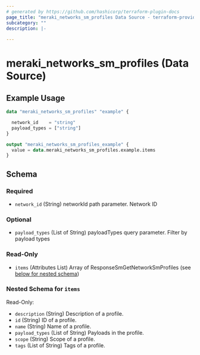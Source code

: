 ```yaml
---
# generated by https://github.com/hashicorp/terraform-plugin-docs
page_title: "meraki_networks_sm_profiles Data Source - terraform-provider-meraki"
subcategory: ""
description: |-
  
---
```


# meraki_networks_sm_profiles (Data Source)



## Example Usage

```terraform
data "meraki_networks_sm_profiles" "example" {

  network_id    = "string"
  payload_types = ["string"]
}

output "meraki_networks_sm_profiles_example" {
  value = data.meraki_networks_sm_profiles.example.items
}
```

<!-- schema generated by tfplugindocs -->
## Schema

### Required

- `network_id` (String) networkId path parameter. Network ID

### Optional

- `payload_types` (List of String) payloadTypes query parameter. Filter by payload types

### Read-Only

- `items` (Attributes List) Array of ResponseSmGetNetworkSmProfiles (see [below for nested schema](#nestedatt--items))

<a id="nestedatt--items"></a>
### Nested Schema for `items`

Read-Only:

- `description` (String) Description of a profile.
- `id` (String) ID of a profile.
- `name` (String) Name of a profile.
- `payload_types` (List of String) Payloads in the profile.
- `scope` (String) Scope of a profile.
- `tags` (List of String) Tags of a profile.
